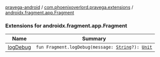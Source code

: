 [pravega-android](../../index.md) / [com.phoenixoverlord.pravega.extensions](../index.md) / [androidx.fragment.app.Fragment](./index.md)

### Extensions for androidx.fragment.app.Fragment

| Name | Summary |
|---|---|
| [logDebug](log-debug.md) | `fun Fragment.logDebug(message: `[`String`](https://kotlinlang.org/api/latest/jvm/stdlib/kotlin/-string/index.html)`?): `[`Unit`](https://kotlinlang.org/api/latest/jvm/stdlib/kotlin/-unit/index.html) |
